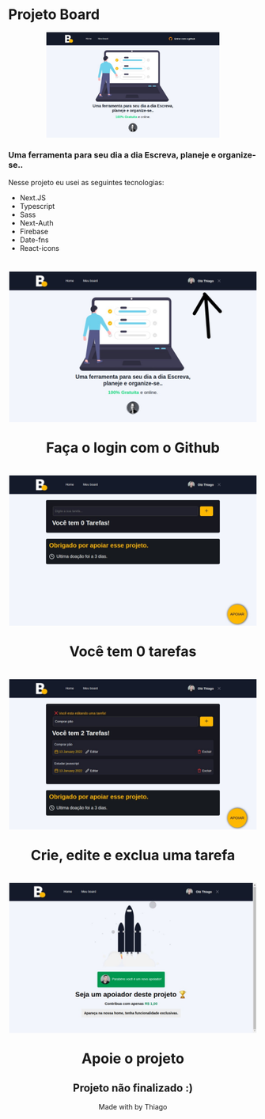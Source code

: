 # Projeto Board

<p style="text-align:center">
    <img width="350" src="./public/images/semLogin.jpg"/>
</p>

### Uma ferramenta para seu dia a dia Escreva, planeje e organize-se..

<p>Nesse projeto eu usei as seguintes tecnologias:</p>

<ul>
<li>Next.JS</li>
<li>Typescript</li>
<li>Sass</li>
<li>Next-Auth</li>
<li>Firebase</li>
<li>Date-fns</li>
<li>React-icons</li>
</ul>

<h1 style="text-align:center">
 <img width="500" alt="cadastro" src="./public/images/comLogin.jpg"/>
 <p>Faça o login com o Github</p>
</h1>

<h1 style="text-align:center">
 <img width="500" alt="cadastro" src="./public/images/zeroTarefas.jpg"/>
 <p>Você tem 0 tarefas</p>
</h1>

<h1 style="text-align:center">
 <img width="500" alt="cadastro" src="./public/images/add.jpg"/>
 <p>Crie, edite e exclua uma tarefa</p>
</h1>

<h1 style="text-align:center">
 <img width="500" alt="cadastro" src="./public/images/apoiar.jpg"/>
 <p>Apoie o projeto</p>
</h1>

<h2 style="text-align:center">Projeto não finalizado :)</h2>
<p style="text-align:center">Made with by Thiago</p>